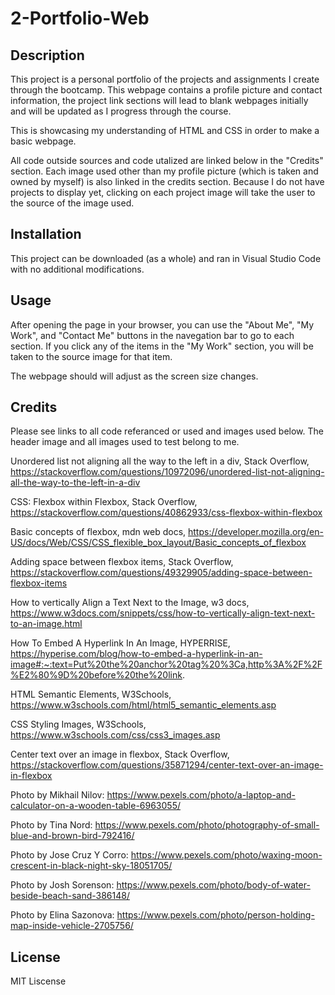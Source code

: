 # 2-Portfolio-Web

## Description

This project is a personal portfolio of the projects and assignments I create through the bootcamp. This webpage contains a profile picture and contact information, the project link sections will lead to blank webpages initially and will be updated as I progress through the course.

This is showcasing my understanding of HTML and CSS in order to make a basic webpage.

All code outside sources and code utalized are linked below in the "Credits" section. Each image used other than my profile picture (which is taken and owned by myself) is also linked in the credits section. Because I do not have projects to display yet, clicking on each project image will take the user to the source of the image used.
## Installation

This project can be downloaded (as a whole) and ran in Visual Studio Code with no additional modifications.

## Usage

After opening the page in your browser, you can use the "About Me", "My Work", and "Contact Me" buttons in the navegation bar to go to each section. If you click any of the items in the "My Work" section, you will be taken to the source image for that item.

The webpage should will adjust as the screen size changes.

## Credits

Please see links to all code referanced or used and images used below. The header image and all images used to test belong to me.

Unordered list not aligning all the way to the left in a div, Stack Overflow, https://stackoverflow.com/questions/10972096/unordered-list-not-aligning-all-the-way-to-the-left-in-a-div

CSS: Flexbox within Flexbox, Stack Overflow, https://stackoverflow.com/questions/40862933/css-flexbox-within-flexbox

Basic concepts of flexbox, mdn web docs, https://developer.mozilla.org/en-US/docs/Web/CSS/CSS_flexible_box_layout/Basic_concepts_of_flexbox

Adding space between flexbox items, Stack Overflow, https://stackoverflow.com/questions/49329905/adding-space-between-flexbox-items

How to vertically Align a Text Next to the Image, w3 docs, https://www.w3docs.com/snippets/css/how-to-vertically-align-text-next-to-an-image.html

How To Embed A Hyperlink In An Image, HYPERRISE, https://hyperise.com/blog/how-to-embed-a-hyperlink-in-an-image#:~:text=Put%20the%20anchor%20tag%20%3Ca,http%3A%2F%2F%E2%80%9D%20before%20the%20link.

HTML Semantic Elements, W3Schools, https://www.w3schools.com/html/html5_semantic_elements.asp

CSS Styling Images, W3Schools, https://www.w3schools.com/css/css3_images.asp

Center text over an image in flexbox, Stack Overflow, https://stackoverflow.com/questions/35871294/center-text-over-an-image-in-flexbox

Photo by Mikhail Nilov: https://www.pexels.com/photo/a-laptop-and-calculator-on-a-wooden-table-6963055/

Photo by Tina Nord: https://www.pexels.com/photo/photography-of-small-blue-and-brown-bird-792416/

Photo by Jose Cruz Y Corro: https://www.pexels.com/photo/waxing-moon-crescent-in-black-night-sky-18051705/

Photo by Josh Sorenson: https://www.pexels.com/photo/body-of-water-beside-beach-sand-386148/

Photo by Elina Sazonova: https://www.pexels.com/photo/person-holding-map-inside-vehicle-2705756/

## License

MIT Liscense